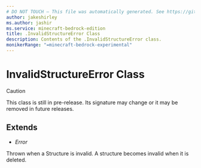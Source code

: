 ```yaml
---
# DO NOT TOUCH — This file was automatically generated. See https://github.com/mojang/minecraftapidocsgenerator to modify descriptions, examples, etc.
author: jakeshirley
ms.author: jashir
ms.service: minecraft-bedrock-edition
title: .InvalidStructureError Class
description: Contents of the .InvalidStructureError class.
monikerRange: "=minecraft-bedrock-experimental"
---
```

# InvalidStructureError Class

> [!CAUTION]
> This class is still in pre-release.  Its signature may change or it may be removed in future releases.

## Extends
- *Error*

Thrown when a Structure is invalid. A structure becomes invalid when it is deleted.
